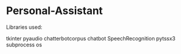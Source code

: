 # Personal-Assistant

Libraries used:

tkinter
pyaudio
chatterbotcorpus
chatbot
SpeechRecognition
pytssx3
subprocess
os
